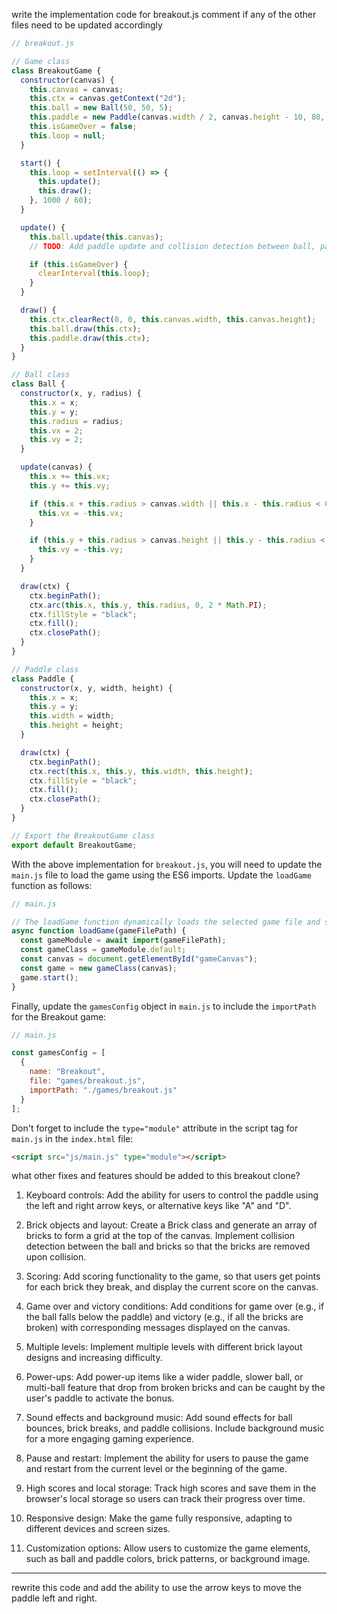 write the implementation code for breakout.js
comment if any of the other files need to be updated accordingly

```javascript
// breakout.js

// Game class
class BreakoutGame {
  constructor(canvas) {
    this.canvas = canvas;
    this.ctx = canvas.getContext("2d");
    this.ball = new Ball(50, 50, 5);
    this.paddle = new Paddle(canvas.width / 2, canvas.height - 10, 80, 10);
    this.isGameOver = false;
    this.loop = null;
  }

  start() {
    this.loop = setInterval(() => {
      this.update();
      this.draw();
    }, 1000 / 60);
  }

  update() {
    this.ball.update(this.canvas);
    // TODO: Add paddle update and collision detection between ball, paddle, and bricks.

    if (this.isGameOver) {
      clearInterval(this.loop);
    }
  }

  draw() {
    this.ctx.clearRect(0, 0, this.canvas.width, this.canvas.height);
    this.ball.draw(this.ctx);
    this.paddle.draw(this.ctx);
  }
}

// Ball class
class Ball {
  constructor(x, y, radius) {
    this.x = x;
    this.y = y;
    this.radius = radius;
    this.vx = 2;
    this.vy = 2;
  }

  update(canvas) {
    this.x += this.vx;
    this.y += this.vy;

    if (this.x + this.radius > canvas.width || this.x - this.radius < 0) {
      this.vx = -this.vx;
    }

    if (this.y + this.radius > canvas.height || this.y - this.radius < 0) {
      this.vy = -this.vy;
    }
  }

  draw(ctx) {
    ctx.beginPath();
    ctx.arc(this.x, this.y, this.radius, 0, 2 * Math.PI);
    ctx.fillStyle = "black";
    ctx.fill();
    ctx.closePath();
  }
}

// Paddle class
class Paddle {
  constructor(x, y, width, height) {
    this.x = x;
    this.y = y;
    this.width = width;
    this.height = height;
  }

  draw(ctx) {
    ctx.beginPath();
    ctx.rect(this.x, this.y, this.width, this.height);
    ctx.fillStyle = "black";
    ctx.fill();
    ctx.closePath();
  }
}

// Export the BreakoutGame class
export default BreakoutGame;
```

With the above implementation for `breakout.js`, you will need to update the `main.js` file to load the game using the ES6 imports. Update the `loadGame` function as follows:

```javascript
// main.js

// The loadGame function dynamically loads the selected game file and starts the game.
async function loadGame(gameFilePath) {
  const gameModule = await import(gameFilePath);
  const gameClass = gameModule.default;
  const canvas = document.getElementById("gameCanvas");
  const game = new gameClass(canvas);
  game.start();
}
```

Finally, update the `gamesConfig` object in `main.js` to include the `importPath` for the Breakout game:

```javascript
// main.js

const gamesConfig = [
  {
    name: "Breakout",
    file: "games/breakout.js",
    importPath: "./games/breakout.js"
  }
];
```

Don't forget to include the `type="module"` attribute in the script tag for `main.js` in the `index.html` file:

```html
<script src="js/main.js" type="module"></script>
```


what other fixes and features should be added to this breakout clone?

1. Keyboard controls: Add the ability for users to control the paddle using the left and right arrow keys, or alternative keys like "A" and "D".

2. Brick objects and layout: Create a Brick class and generate an array of bricks to form a grid at the top of the canvas. Implement collision detection between the ball and bricks so that the bricks are removed upon collision.

3. Scoring: Add scoring functionality to the game, so that users get points for each brick they break, and display the current score on the canvas.

4. Game over and victory conditions: Add conditions for game over (e.g., if the ball falls below the paddle) and victory (e.g., if all the bricks are broken) with corresponding messages displayed on the canvas.

5. Multiple levels: Implement multiple levels with different brick layout designs and increasing difficulty.

6. Power-ups: Add power-up items like a wider paddle, slower ball, or multi-ball feature that drop from broken bricks and can be caught by the user's paddle to activate the bonus.

7. Sound effects and background music: Add sound effects for ball bounces, brick breaks, and paddle collisions. Include background music for a more engaging gaming experience.

8. Pause and restart: Implement the ability for users to pause the game and restart from the current level or the beginning of the game.

9. High scores and local storage: Track high scores and save them in the browser's local storage so users can track their progress over time.

10. Responsive design: Make the game fully responsive, adapting to different devices and screen sizes.

11. Customization options: Allow users to customize the game elements, such as ball and paddle colors, brick patterns, or background image.


---


rewrite this code and add the ability to use the arrow keys to move the paddle left and right.

